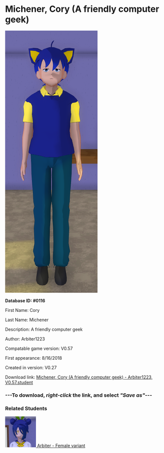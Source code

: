 # Michener, Cory (A friendly computer geek)

<img src="../../Files/Images/Michener, Cory (A friendly computer geek).png" title="Michener, Cory (A friendly computer geek) - Arbiter1223, V0.57">

**Database ID: #0116**

First Name: Cory

Last Name: Michener

Description: A friendly computer geek

Author: Arbiter1223

Compatable game version: V0.57

First appearance: 8/16/2018

Created in version: V0.27

Download link: <a href="https://raw.githubusercontent.com/Arbiter1223/Daigaku-Gurashi-Custom-Students/master/Files/Student%20Files/Michener%2C%20Cory%20(A%20friendly%20computer%20geek)%20-%20Arbiter1223%2C%20V0.57.student">Michener, Cory (A friendly computer geek) - Arbiter1223, V0.57.student</a>

### ---**To download, _right-click_ the link, and select _"Save as"_**---

### Related Students

<a href="1223, Arbiter (A friendly lewd gamer girl).md"><img src="../../Files/Thumbs/1223, Arbiter (A friendly lewd gamer girl).png" height="100" width="100" title="1223, Arbiter (A friendly lewd gamer girl) - Emily, V0.57"></a><a href="1223, Arbiter (A friendly lewd gamer girl).md"> Arbiter - Female variant</a>

